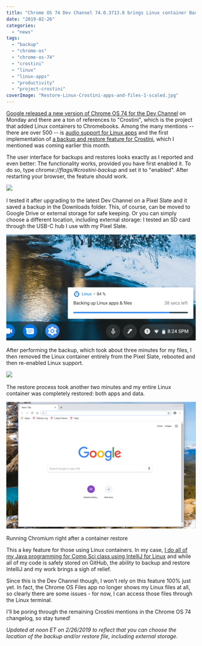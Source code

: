 ```yaml
---
title: "Chrome OS 74 Dev Channel 74.0.3713.0 brings Linux container Backup/Restore feature (and it works!)"
date: "2019-02-26"
categories: 
  - "news"
tags: 
  - "backup"
  - "chrome-os"
  - "chrome-os-74"
  - "crostini"
  - "linux"
  - "linux-apps"
  - "productivity"
  - "project-crostini"
coverImage: "Restore-Linux-Crostini-apps-and-files-1-scaled.jpg"
---
```


[Google released a new version of Chrome OS 74 for the Dev Channel](https://chromereleases.googleblog.com/2019/02/dev-channel-update-for-chrome-os_25.html) on Monday and there are a ton of references to "Crostini", which is the project that added Linux containers to Chromebooks. Among the many mentions -- there are over 500 -- is [audio support for Linux apps](https://www.aboutchromebooks.com/news/audio-playback-for-chromebooks-arrives-in-latest-chrome-os-74-dev-channel-release/) and the first implementation of [a backup and restore feature for Crostini](https://www.aboutchromebooks.com/news/what-linux-backup-restore-for-chromebooks-user-interface-chrome-os-74/), which I mentioned was coming earlier this month.

The user interface for backups and restores looks exactly as I reported and even better: The functionality works, provided you have first enabled it. To do so, type _chrome://flags/#crostini-backup_ and set it to "enabled". After restarting your browser, the feature should work.

![](https://i2.wp.com/www.aboutchromebooks.com/wp-content/uploads/2019/02/Screenshot-2019-02-25-at-8.21.22-PM.png?fit=800%2C533&ssl=1)

I tested it after upgrading to the latest Dev Channel on a Pixel Slate and it saved a backup in the Downloads folder. This, of course, can be moved to Google Drive or external storage for safe keeping. Or you can simply choose a different location, including external storage: I tested an SD card through the USB-C hub I use with my Pixel Slate.

![](images/Screenshot-2019-02-25-at-8.24.45-PM-e1551144547741-1024x571.png)

After performing the backup, which took about three minutes for my files, I then removed the Linux container entirely from the Pixel Slate, rebooted and then re-enabled Linux support.

![](https://i1.wp.com/www.aboutchromebooks.com/wp-content/uploads/2019/02/Crostini-restore.png?fit=800%2C248&ssl=1)

The restore process took another two minutes and my entire Linux container was completely restored: both apps and data.

![](images/Running-Chromium-from-a-restored-container-1024x682.png)

Running Chromium right after a container restore  

This a key feature for those using Linux containers. In my case, [I do all of my Java programming for Comp Sci class using IntelliJ for Linux](https://www.aboutchromebooks.com/news/how-to-code-on-a-chromebook-crostini-pixel-slate/) and while all of my code is safely stored on GitHub, the ability to backup and restore IntelliJ and my work brings a sigh of relief.

Since this is the Dev Channel though, I won't rely on this feature 100% just yet. In fact, the Chrome OS Files app no longer shows my Linux files at all, so clearly there are some issues - for now, I can access those files through the Linux terminal.

I'll be poring through the remaining Crostini mentions in the Chrome OS 74 changelog, so stay tuned!

_Updated at noon ET on 2/26/2019 to reflect that you can choose the location of the backup and/or restore file, including external storage._

